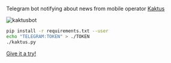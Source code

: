 Telegram bot notifying about news from mobile operator [Kaktus](https://www.mujkaktus.cz)

![kaktusbot](https://cloud.githubusercontent.com/assets/1187051/24249960/7cb47ce8-0fd5-11e7-9020-91737720ab50.png)

```sh
pip install -r requirements.txt --user
echo "TELEGRAM:TOKEN" > ./TOKEN
./kaktus.py
```

[Give it a try!](https://telegram.me/KaktusBot)
